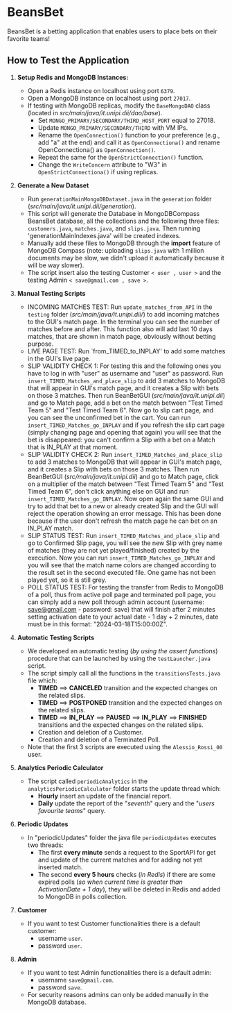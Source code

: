 # BeansBet
BeansBet is a betting application that enables users to place bets on their favorite teams!

## How to Test the Application

1. **Setup Redis and MongoDB Instances:**
    - Open a Redis instance on localhost using port `6379`.
    - Open a MongoDB instance on localhost using port `27017`.
    - If testing with MongoDB replicas, modify the `BaseMongoDAO` class (located in _src/main/java/it.unipi.dii/dao/base_).
        - Set `MONGO_PRIMARY/SECONDARY/THIRD_HOST_PORT` equal to 27018.
        - Update `MONGO_PRIMARY/SECONDARY/THIRD` with VM IPs.
        - Rename the `OpenConnection()` function to your preference (e.g., add "a" at the end) and call it as `OpenConnectiona()` and rename OpenConnectiona() as `OpenConnection()`.
        - Repeat the same for the `OpenStrictConnection()` function.
        - Change the `WriteConcern` attribute to "W3" in `OpenStrictConnectiona()` if using replicas.

2. **Generate a New Dataset**
    - Run `generationMainMongoDBDataset.java` in the `generation` folder (_src/main/java/it.unipi.dii/generation_).
    - This script will generate the Database in MongoDBCompass BeansBet database, all the collections and the following three files: `customers.java`, `matches.java`, and `slips.java`. Then running 'generationMainIndexes.java' will be created indexes.
    - Manually add these files to MongoDB through the **import** feature of MongoDB Compass (note: uploading `slips.java` with 1 million documents may be slow, we didn't upload it automatically because it will be way slower).
    - The script insert also the testing Customer `< user , user >` and the testing Admin `< save@gmail.com , save >`.

3. **Manual Testing Scripts**
    - INCOMING MATCHES TEST: Run `update_matches_from_API` in the `testing` folder (_src/main/java/it.unipi.dii/_) to add incoming matches to the GUI's match page. In the terminal you can see the number of matches before and after. This function also will add last 10 days matches, that are shown in match page, obviously without betting purpose.
    - LIVE PAGE TEST: Run `from_TIMED_to_INPLAY' to add some matches in the GUI's live page.
    - SLIP VALIDITY CHECK 1: For testing this and the following ones you have to log in with "user" as username and "user" as password. Run `insert_TIMED_Matches_and_place_slip` to add 3 matches to MongoDB that will appear in GUI's match page, and it creates a Slip with bets on those 3 matches. Then run BeanBetGUI (_src/main/java/it.unipi.dii_) and go to Match page, add a bet on the match between "Test Timed Team 5" and "Test Timed Team 6". Now go to slip cart page, and you can see the unconfirmed bet in the cart. You can run `insert_TIMED_Matches_go_INPLAY` and if you refresh the slip cart page (simply changing page and opening that again) you will see that the bet is disappeared: you can't confirm a Slip with a bet on a Match that is IN_PLAY at that moment.
    - SLIP VALIDITY CHECK 2: Run `insert_TIMED_Matches_and_place_slip` to add 3 matches to MongoDB that will appear in GUI's match page, and it creates a Slip with bets on those 3 matches. Then run BeanBetGUI (_src/main/java/it.unipi.dii_) and go to Match page, click on a multiplier of the match between "Test Timed Team 5" and "Test Timed Team 6", don't click anything else on GUI and run `insert_TIMED_Matches_go_INPLAY`. Now open again the same GUI and try to add that bet to a new or already created Slip and the GUI will reject the operation showing an error message. This has been done because if the user don't refresh the match page he can bet on an IN_PLAY match.
    - SLIP STATUS TEST: Run `insert_TIMED_Matches_and_place_slip` and go to Confirmed Slip page, you will see the new Slip with grey name of matches (they are not yet played/finished) created by the execution. Now you can run `insert_TIMED_Matches_go_INPLAY` and you will see that the match name colors are changed according to the result set in the second executed file. One game has not been played yet, so it is still grey.
    - POLL STATUS TEST: For testing the transfer from Redis to MongoDB of a poll, thus from active poll page and terminated poll page, you can simply add a new poll through admin account (username: save@gmail.com - password: save) that will finish after 2 minutes setting activation date to your actual date - 1 day + 2 minutes, date must be in this format: "2024-03-18T15:00:00Z".
   
4. **Automatic Testing Scripts**
    - We developed an automatic testing (*by using the assert functions*) procedure that can be launched by using the `testLauncher.java` script.
    - The script simply call all the functions in the `transitionsTests.java` file which:
      - **TIMED** ==> **CANCELED** transition and the expected changes on the related slips.
      - **TIMED** ==> **POSTPONED** transition and the expected changes on the related slips.
      - **TIMED** ==> **IN_PLAY** ==> **PAUSED** ==> **IN_PLAY** ==> **FINISHED** transitions and the expected changes on the related slips.
      - Creation and deletion of a Customer.
      - Creation and deletion of a Terminated Poll.
    - Note that the first 3 scripts are executed using the `Alessio_Rossi_00` user.
      
5. **Analytics Periodic Calculator**
   - The script called `periodicAnalytics` in the `analyticsPeriodicCalculator` folder starts the update thread which:
     - **Hourly** insert an update of the financial report.
     - **Daily** update the report of the "*seventh*" query and the "*users favourite teams*" query.

6. **Periodic Updates**
    - In "periodicUpdates" folder the java file `periodicUpdates` executes two threads: 
      - The first **every minute** sends a request to the SportAPI for get and update of the current matches and for adding not yet inserted match.
      - The second **every 5 hours** checks (*in Redis*) if there are some expired polls (*so when current time is greater than ActivationDate + 1 day*), they will be deleted in Redis and added to MongoDB in polls collection.

7. **Customer**
   - If you want to test Customer functionalities there is a default customer:
      - username `user`.
      - password `user`.

8. **Admin**
   - If you want to test Admin functionalities there is a default admin: 
     - username `save@gmail.com`.
     - password `save`. 
   - For security reasons admins can only be added manually in the MongoDB database.


